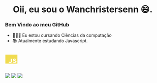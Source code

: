 <h1 align="center">Oii, eu sou o Wanchristersenn 😄.  </h1> <!--tittle -->
<h3 alig="center">Bem Vindo ao meu GitHub </h1>  <!--Saudações-->


- 👨🏾‍🎓 Eu estou cursando Ciências da computação
- 📚 Atualmente estudando Javascript. 
<div style="display: inline_block"><br>
  <img align="center" alt="Rafa-Js" height="30" width="40" src="https://raw.githubusercontent.com/devicons/devicon/master/icons/javascript/javascript-plain.svg">
</div> </br>

<div> 
  
  <a href="https://www.instagram.com/christersenn/" target="_blank"><img src="https://img.shields.io/badge/-Instagram-%23E4405F?style=for-the-badge&logo=instagram&logoColor=white" target="_blank"></a> 
  <a href = "mailto:wanchristersenn@gmail.com"><img src="https://img.shields.io/badge/-Gmail-%23333?style=for-the-badge&logo=gmail&logoColor=white" target="_blank"></a>
  <a href="https://www.linkedin.com/in/wanchristersenn-ide%C3%A3o-258a7a26b/" target="_blank"><img src="https://img.shields.io/badge/-LinkedIn-%230077B5?style=for-the-badge&logo=linkedin&logoColor=white" target="_blank"></a> 
  
</div>


